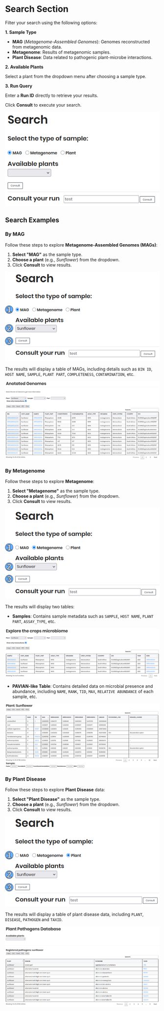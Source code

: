# Search Section

Filter your search using the following options:

**1. Sample Type**

- **MAG** (*Metagenome-Assembled Genomes*): Genomes reconstructed from metagenomic data.  
- **Metagenome**: Results of metagenomic samples.  
- **Plant Disease**: Data related to pathogenic plant-microbe interactions.  

**2. Available Plants**

Select a plant from the dropdown menu after choosing a sample type.

**3. Run Query**

Enter a **Run ID** directly to retrieve your results.

Click **Consult** to execute your search.

![Search Section](./_static/search_section.png)

## Search Examples

### By MAG

Follow these steps to explore **Metagenome-Assembled Genomes (MAGs)**:

1. **Select "MAG"** as the sample type.  
2. **Choose a plant** (e.g., *Sunflower*) from the dropdown.  
3. Click **Consult** to view results.  

![MAG Search](./_static/search_by_MAG.png)

The results will display a table of MAGs, including details such as `BIN ID`, `HOST NAME`, `SAMPLE`, `PLANT PART`, `COMPLETENESS`, `CONTAMINATION`, etc.

![MAG Results](./_static/search_by_MAG_results.png)

### By Metagenome

Follow these steps to explore **Metagenome**:

1. **Select "Metagenome"** as the sample type.  
2. **Choose a plant** (e.g., *Sunflower*) from the dropdown.  
3. Click **Consult** to view results.  

![Metagenome Search](./_static/search_by_metagenome.png)

The results will display two tables:

   - **Samples**: Contains sample metadata such as `SAMPLE`, `HOST NAME`, `PLANT PART`, `ASSAY_TYPE`, etc.

![Metagenome Results Samples](./_static/search_by_metagenome_results_samples.png)

   - **PAVIAN-like Table**: Contains detailed data on microbial presence and abundance, including `NAME`, `RANK`, `TID`, `MAX`, `RELATIVE ABUNDANCE` of each sample, etc.

![Metagenome Results PAVIAN](./_static/search_by_metagenome_results_pavian.png)

### By Plant Disease

Follow these steps to explore **Plant Disease** data:

1. **Select "Plant Disease"** as the sample type.
2. **Choose a plant** (e.g., *Sunflower*) from the dropdown.
3. Click **Consult** to view results.

![Plant Disease Search](./_static/search_by_plant_disease.png)

The results will display a table of plant disease data, including `PLANT`, `DISEASE`, `PATHOGEN` and `TAXID`. 

![Plant Disease Results](./_static/search_by_plant_disease_results.png)